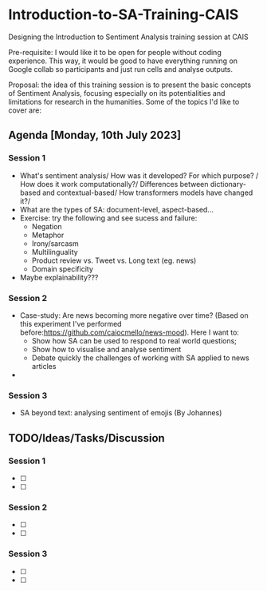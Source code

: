 # Introduction-to-SA-Training-CAIS
Designing the Introduction to Sentiment Analysis training session at CAIS 

Pre-requisite: I would like it to be open for people without coding experience. This way, it would be good to have everything running on Google collab so participants and just run cells and analyse outputs. 

Proposal: the idea of this training session is to present the basic concepts of Sentiment Analysis, focusing especially on its potentialities and limitations for research in the humanities. Some of the topics I'd like to cover are:


## Agenda [Monday, 10th July 2023]

### Session 1

- What's sentiment analysis/ How was it developed? For which purpose? / How does it work computationally?/ Differences between dictionary-based and contextual-based/ How transformers models have changed it?/ 
- What are the types of SA: document-level, aspect-based...
- Exercise: try the following and see sucess and failure:
  - Negation
  - Metaphor
  - Irony/sarcasm
  - Multilinguality
  - Product review vs. Tweet vs. Long text (eg. news)
  - Domain specificity 
- Maybe explainability???

### Session 2

- Case-study: Are news becoming more negative over time? (Based on this experiment I've performed before:https://github.com/caiocmello/news-mood). Here I want to:
  - Show how SA can be used to respond to real world questions;
  - Show how to visualise and analyse sentiment
  - Debate quickly the challenges of working with SA applied to news articles
-
### Session 3

- SA beyond text: analysing sentiment of emojis (By Johannes) 



## TODO/Ideas/Tasks/Discussion
### Session 1
- [ ]
- [ ]
### Session 2
- [ ]
- [ ]
### Session 3
- [ ]
- [ ]


